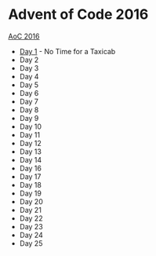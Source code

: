 # Advent of Code 2016

[AoC 2016](https://adventofcode.com/2016/)

- [Day 1](src/bin/y16d01.rs) - No Time for a Taxicab
- Day 2
- Day 3
- Day 4
- Day 5
- Day 6
- Day 7
- Day 8
- Day 9
- Day 10
- Day 11
- Day 12
- Day 13
- Day 14
- Day 16
- Day 17
- Day 18
- Day 19
- Day 20
- Day 21
- Day 22
- Day 23
- Day 24
- Day 25